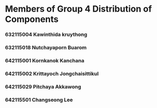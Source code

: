 # Members of Group 4 Distribution of Components
### 632115004 Kawinthida kruythong 
### 632115018 Nutchayaporn Buarom 
### 642115001 Kornkanok Kanchana
### 642115002 Krittayoch Jongchaisittikul
### 642115029 Pitchaya Akkawong
### 642115501 Changseong Lee 
